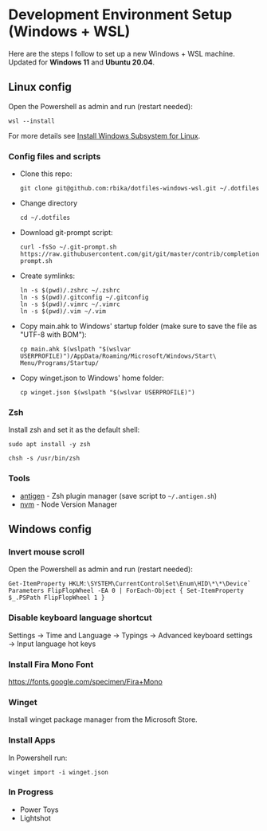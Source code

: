 # Development Environment Setup (Windows + WSL)

Here are the steps I follow to set up a new Windows + WSL machine.  
Updated for **Windows 11** and **Ubuntu 20.04**.

## Linux config

Open the Powershell as admin and run (restart needed):

```
wsl --install
```

For more details see [Install Windows Subsystem for Linux](https://docs.microsoft.com/en-us/windows/wsl/install-win10).


### Config files and scripts

- Clone this repo:

  ```
  git clone git@github.com:rbika/dotfiles-windows-wsl.git ~/.dotfiles
  ```

- Change directory

  ```
  cd ~/.dotfiles
  ```

- Download git-prompt script:

  ```
  curl -fsSo ~/.git-prompt.sh https://raw.githubusercontent.com/git/git/master/contrib/completion/git-prompt.sh
  ```

- Create symlinks:

  ```
  ln -s $(pwd)/.zshrc ~/.zshrc
  ln -s $(pwd)/.gitconfig ~/.gitconfig
  ln -s $(pwd)/.vimrc ~/.vimrc
  ln -s $(pwd)/.vim ~/.vim
  ```

- Copy main.ahk to Windows' startup folder (make sure to save the file as "UTF-8 with BOM"):

  ```
  cp main.ahk $(wslpath "$(wslvar USERPROFILE)")/AppData/Roaming/Microsoft/Windows/Start\ Menu/Programs/Startup/
  ```

- Copy winget.json to Windows' home folder:

  ```
  cp winget.json $(wslpath "$(wslvar USERPROFILE)")
  ```

### Zsh

Install zsh and set it as the default shell:

```
sudo apt install -y zsh
```

```
chsh -s /usr/bin/zsh
```

### Tools

- [antigen](https://github.com/zsh-users/antigen) - Zsh plugin manager (save script to `~/.antigen.sh`)
- [nvm](https://github.com/creationix/nvm#installation-and-update) - Node Version Manager

## Windows config

### Invert mouse scroll

Open the Powershell as admin and run (restart needed):

```
Get-ItemProperty HKLM:\SYSTEM\CurrentControlSet\Enum\HID\*\*\Device` Parameters FlipFlopWheel -EA 0 | ForEach-Object { Set-ItemProperty $_.PSPath FlipFlopWheel 1 }
```

### Disable keyboard language shortcut

Settings → Time and Language → Typings → Advanced keyboard settings → Input language hot keys

### Install Fira Mono Font

https://fonts.google.com/specimen/Fira+Mono

### Winget

Install winget package manager from the Microsoft Store.

### Install Apps

In Powershell run:
```
winget import -i winget.json
```

### In Progress

- Power Toys
- Lightshot
